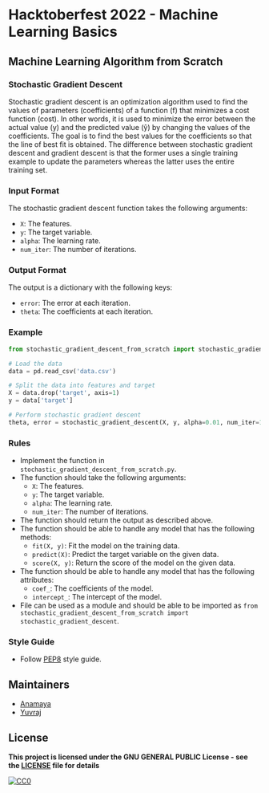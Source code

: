 # Hacktoberfest 2022 - Machine Learning Basics

## Machine Learning Algorithm from Scratch

### Stochastic Gradient Descent
Stochastic gradient descent is an optimization algorithm used to find the values of parameters (coefficients) of a function (f) that minimizes a cost function (cost). In other words, it is used to minimize the error between the actual value (y) and the predicted value (ŷ) by changing the values of the coefficients. The goal is to find the best values for the coefficients so that the line of best fit is obtained. The difference between stochastic gradient descent and gradient descent is that the former uses a single training example to update the parameters whereas the latter uses the entire training set.

### Input Format
The stochastic gradient descent function takes the following arguments:
- `X`: The features.
- `y`: The target variable.
- `alpha`: The learning rate.
- `num_iter`: The number of iterations.

### Output Format
The output is a dictionary with the following keys:
- `error`: The error at each iteration.
- `theta`: The coefficients at each iteration.

### Example
```python
from stochastic_gradient_descent_from_scratch import stochastic_gradient_descent

# Load the data
data = pd.read_csv('data.csv')

# Split the data into features and target
X = data.drop('target', axis=1)
y = data['target']

# Perform stochastic gradient descent
theta, error = stochastic_gradient_descent(X, y, alpha=0.01, num_iter=1000)
```

### Rules
- Implement the function in `stochastic_gradient_descent_from_scratch.py`.
- The function should take the following arguments:
    - `X`: The features.
    - `y`: The target variable.
    - `alpha`: The learning rate.
    - `num_iter`: The number of iterations.
- The function should return the output as described above.
- The function should be able to handle any model that has the following methods:
    - `fit(X, y)`: Fit the model on the training data.
    - `predict(X)`: Predict the target variable on the given data.
    - `score(X, y)`: Return the score of the model on the given data.
- The function should be able to handle any model that has the following attributes:
    - `coef_`: The coefficients of the model.
    - `intercept_`: The intercept of the model.
- File can be used as a module and should be able to be imported as `from stochastic_gradient_descent_from_scratch import stochastic_gradient_descent`.

### Style Guide
- Follow [PEP8](https://www.python.org/dev/peps/pep-0008/) style guide.

## Maintainers
- [Anamaya](https://github.com/Anamaya1729)
- [Yuvraj](https://github.com/YuvrajSinghGitbub)

## License

**This project is licensed under the GNU GENERAL PUBLIC License - see the [LICENSE](../LICENSE) file for details**

[![CC0](https://licensebuttons.net/p/zero/1.0/88x31.png)](https://creativecommons.org/publicdomain/zero/1.0)